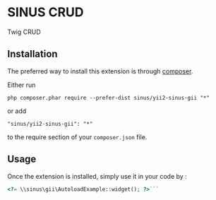 SINUS CRUD
==========
Twig CRUD

Installation
------------

The preferred way to install this extension is through [composer](http://getcomposer.org/download/).

Either run

```
php composer.phar require --prefer-dist sinus/yii2-sinus-gii "*"
```

or add

```
"sinus/yii2-sinus-gii": "*"
```

to the require section of your `composer.json` file.


Usage
-----

Once the extension is installed, simply use it in your code by  :

```php
<?= \\sinus\gii\AutoloadExample::widget(); ?>```